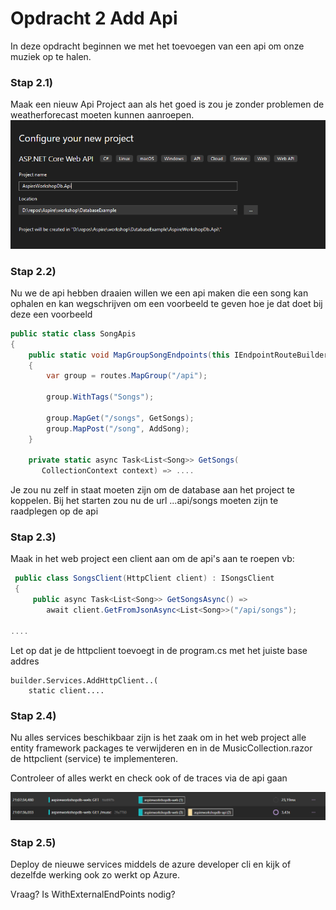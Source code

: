 # Opdracht 2 Add Api    
 
In deze opdracht beginnen we met het toevoegen van een api om onze muziek op te halen.

### Stap 2.1)

Maak een nieuw Api Project aan als het goed is zou je zonder problemen de weatherforecast moeten kunnen aanroepen.
![alt text](image.png)

### Stap 2.2)

Nu we de api hebben draaien willen we een api maken die een song kan ophalen en kan wegschrijven om een voorbeeld te geven hoe je dat doet bij deze een voorbeeld

```c#
public static class SongApis
{
    public static void MapGroupSongEndpoints(this IEndpointRouteBuilder routes)
    {
        var group = routes.MapGroup("/api");

        group.WithTags("Songs");

        group.MapGet("/songs", GetSongs);
        group.MapPost("/song", AddSong);
    }

    private static async Task<List<Song>> GetSongs(
       CollectionContext context) => ....

```

Je zou nu zelf in staat moeten zijn om de database aan het project te koppelen. Bij het starten zou nu de url ...api/songs moeten zijn te raadplegen op de api

### Stap 2.3)

Maak in het web project een client aan om de api's aan te roepen vb:
```c#
 public class SongsClient(HttpClient client) : ISongsClient
 {
     public async Task<List<Song>> GetSongsAsync() =>
        await client.GetFromJsonAsync<List<Song>>("/api/songs");

....
```

Let op dat je de httpclient toevoegt in de program.cs met het juiste base addres

```
builder.Services.AddHttpClient..(
    static client....
```

### Stap 2.4)

Nu alles services beschikbaar zijn is het zaak om in het web project alle entity framework packages te verwijderen en in de MusicCollection.razor de httpclient (service) te implementeren.

Controleer of alles werkt en check ook of de traces via de api gaan

![alt text](image-1.png)

### Stap 2.5)

Deploy de nieuwe services middels de azure developer cli en kijk of dezelfde werking ook zo werkt op Azure.

Vraag? Is WithExternalEndPoints nodig?


